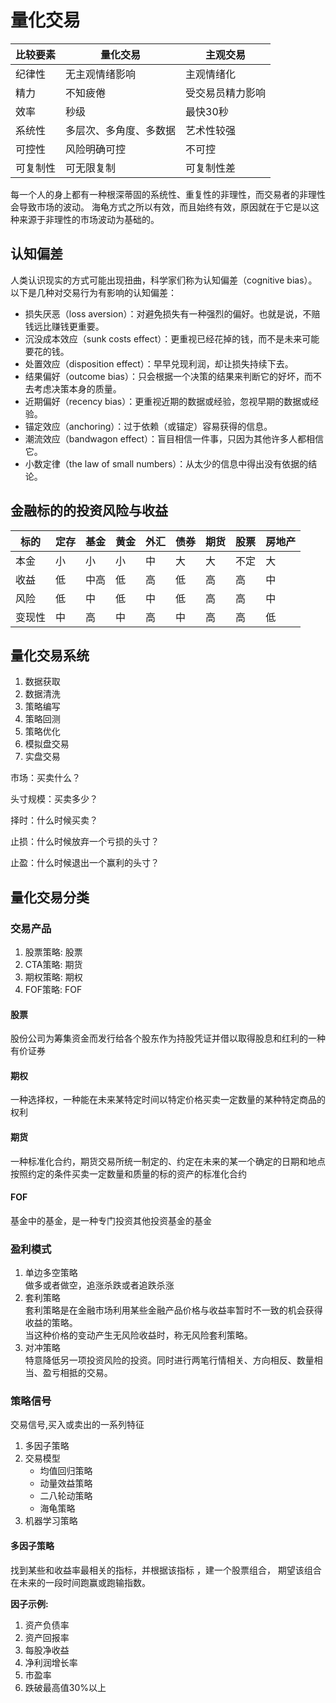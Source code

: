 # 量化交易

| 比较要素 | 量化交易        | 主观交易     |
|------|-------------|----------|
| 纪律性  | 无主观情绪影响     | 主观情绪化    |
| 精力   | 不知疲倦        | 受交易员精力影响 |
| 效率   | 秒级          | 最快30秒    |
| 系统性  | 多层次、多角度、多数据 | 艺术性较强    |
| 可控性  | 风险明确可控      | 不可控      |
| 可复制性 | 可无限复制       | 可复制性差    |

每一个人的身上都有一种根深蒂固的系统性、重复性的非理性，而交易者的非理性会导致市场的波动。
海龟方式之所以有效，而且始终有效，原因就在于它是以这种来源于非理性的市场波动为基础的。

## 认知偏差
人类认识现实的方式可能出现扭曲，科学家们称为认知偏差（cognitive bias）。
以下是几种对交易行为有影响的认知偏差：

- 损失厌恶（loss aversion）：对避免损失有一种强烈的偏好。也就是说，不赔钱远比赚钱更重要。
- 沉没成本效应（sunk costs effect）：更重视已经花掉的钱，而不是未来可能要花的钱。
- 处置效应（disposition effect）：早早兑现利润，却让损失持续下去。
- 结果偏好（outcome bias）：只会根据一个决策的结果来判断它的好坏，而不去考虑决策本身的质量。
- 近期偏好（recency bias）：更重视近期的数据或经验，忽视早期的数据或经验。
- 锚定效应（anchoring）：过于依赖（或锚定）容易获得的信息。
- 潮流效应（bandwagon effect）：盲目相信一件事，只因为其他许多人都相信它。
- 小数定律（the law of small numbers）：从太少的信息中得出没有依据的结论。

## 金融标的的投资风险与收益

| 标的  | 定存 | 基金 | 黄金 | 外汇 | 债券 | 期货 | 股票 | 房地产 |
|-----|----|----|----|----|----|----|----|-----|
| 本金  | 小  | 小  | 小  | 中  | 大  | 大  | 不定 | 大   |
| 收益  | 低  | 中高 | 低  | 高  | 低  | 高  | 高  | 中   |
| 风险  | 低  | 中  | 低  | 中  | 低  | 高  | 高  | 中   |
| 变现性 | 中  | 高  | 中  | 高  | 中  | 高  | 高  | 低   |

## 量化交易系统

1. 数据获取
2. 数据清洗
3. 策略编写
4. 策略回测
5. 策略优化
6. 模拟盘交易
7. 实盘交易

市场：买卖什么？

头寸规模：买卖多少？

择时：什么时候买卖？

止损：什么时候放弃一个亏损的头寸？

止盈：什么时候退出一个赢利的头寸？

## 量化交易分类

### 交易产品

1. 股票策略: 股票
2. CTA策略: 期货
3. 期权策略: 期权
4. FOF策略: FOF

#### 股票

股份公司为筹集资金而发行给各个股东作为持股凭证并借以取得股息和红利的一种有价证券

 #### 期权

一种选择权，一种能在未来某特定时间以特定价格买卖一定数量的某种特定商品的权利

#### 期货

一种标准化合约，期货交易所统一制定的、约定在未来的某一个确定的日期和地点按照约定的条件买卖一定数量和质量的标的资产的标准化合约 

#### FOF
基金中的基金，是一种专门投资其他投资基金的基金

### 盈利模式

1. 单边多空策略  
   做多或者做空，追涨杀跌或者追跌杀涨
2. 套利策略  
   套利策略是在金融市场利用某些金融产品价格与收益率暂时不一致的机会获得收益的策略。  
   当这种价格的变动产生无风险收益时，称无风险套利策略。 
3. 对冲策略  
   特意降低另一项投资风险的投资。同时进行两笔行情相关、方向相反、数量相当、盈亏相抵的交易。

### 策略信号

交易信号,买入或卖出的一系列特征

1. 多因子策略
2. 交易模型  
   - 均值回归策略
   - 动量效益策略
   - 二八轮动策略
   - 海龟策略
3. 机器学习策略

#### 多因子策略
找到某些和收益率最相关的指标，并根据该指标 ，建一个股票组合，
期望该组合在未来的一段时间跑赢或跑输指数。

**因子示例:**  
1. 资产负债率
2. 资产回报率
3. 每股净收益
4. 净利润增长率
5. 市盈率
6. 跌破最高值30%以上




